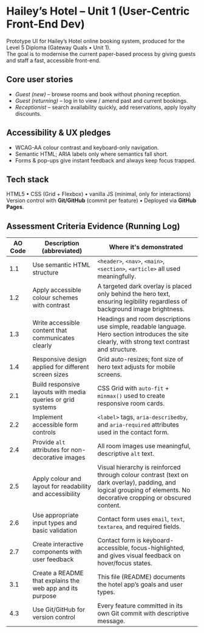 # Hailey’s Hotel – Unit 1 (User-Centric Front-End Dev)

Prototype UI for Hailey’s Hotel online booking system, produced for the Level 5 Diploma (Gateway Quals • Unit 1).  
The goal is to modernise the current paper-based process by giving guests and staff a fast, accessible front-end.

## Core user stories
* *Guest (new)* – browse rooms and book without phoning reception.  
* *Guest (returning)* – log in to view / amend past and current bookings.  
* *Receptionist* – search availability quickly, add reservations, apply loyalty discounts.

## Accessibility & UX pledges
* WCAG-AA colour contrast and keyboard-only navigation.  
* Semantic HTML; ARIA labels only where semantics fall short.  
* Forms & pop-ups give instant feedback and always keep focus trapped.

## Tech stack
HTML5 • CSS (Grid + Flexbox) • vanilla JS (minimal, only for interactions)  
Version control with **Git/GitHub** (commit per feature) • Deployed via **GitHub Pages**.


## Assessment Criteria Evidence (Running Log)

| AO Code | Description (abbreviated)                                                 | Where it's demonstrated                        |
|---------|----------------------------------------------------------------------------|------------------------------------------------|
| 1.1     | Use semantic HTML structure                                               | `<header>`, `<nav>`, `<main>`, `<section>`, `<article>` all used meaningfully. |
| 1.2     | Apply accessible colour schemes with contrast                             | A targeted dark overlay is placed only behind the hero text, ensuring legibility regardless of background image brightness. |
| 1.3     | Write accessible content that communicates clearly                        | Headings and room descriptions use simple, readable language. Hero section introduces the site clearly, with strong text contrast and structure. |
| 1.4     | Responsive design applied for different screen sizes                      | Grid auto-resizes; font size of hero text adjusts for mobile screens. |
| 2.1     | Build responsive layouts with media queries or grid systems               | CSS Grid with `auto-fit` + `minmax()` used to create responsive room cards. |
| 2.2     | Implement accessible form controls                                        | `<label>` tags, `aria-describedby`, and `aria-required` attributes used in the contact form. |
| 2.4     | Provide `alt` attributes for non-decorative images                        | All room images use meaningful, descriptive `alt` text. |
| 2.5     | Apply colour and layout for readability and accessibility                | Visual hierarchy is reinforced through colour contrast (text on dark overlay), padding, and logical grouping of elements. No decorative cropping or obscured content. |
| 2.6     | Use appropriate input types and basic validation                          | Contact form uses `email`, `text`, `textarea`, and required fields. |
| 2.7     | Create interactive components with user feedback                          | Contact form is keyboard-accessible, focus-highlighted, and gives visual feedback on hover/focus states. |
| 3.1     | Create a README that explains the web app and its purpose                 | This file (README) documents the hotel app’s goals and user types. |
| 4.3     | Use Git/GitHub for version control                                        | Every feature committed in its own Git commit with descriptive message. |
